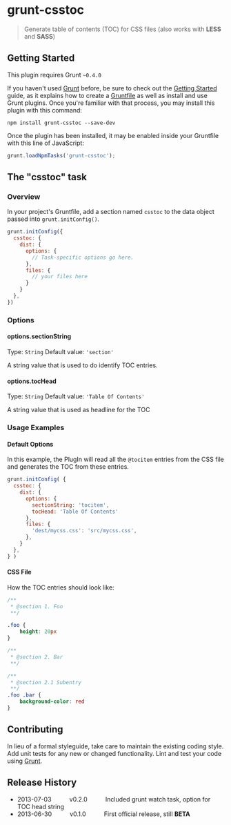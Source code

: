 # grunt-csstoc

> Generate table of contents (TOC) for CSS files (also works with **LESS** and **SASS**)

## Getting Started
This plugin requires Grunt `~0.4.0`

If you haven't used [Grunt](http://gruntjs.com/) before, be sure to check out the [Getting Started](http://gruntjs.com/getting-started) guide, as it explains how to create a [Gruntfile](http://gruntjs.com/sample-gruntfile) as well as install and use Grunt plugins. Once you're familiar with that process, you may install this plugin with this command:

```shell
npm install grunt-csstoc --save-dev
```

Once the plugin has been installed, it may be enabled inside your Gruntfile with this line of JavaScript:

```js
grunt.loadNpmTasks('grunt-csstoc');
```

## The "csstoc" task

### Overview
In your project's Gruntfile, add a section named `csstoc` to the data object passed into `grunt.initConfig()`.

```js
grunt.initConfig({
  csstoc: {
    dist: {
      options: {
        // Task-specific options go here.
      },
      files: {
        // your files here
      }
    }
  },
})
```

### Options

#### options.sectionString
Type: `String`
Default value: `'section'`

A string value that is used to do identify TOC entries.

#### options.tocHead
Type: `String`
Default value: `'Table Of Contents'`

A string value that is used as headline for the TOC

### Usage Examples

#### Default Options
In this example, the PlugIn will read all the `@tocitem` entries from the CSS file and generates the TOC from these entries.

```js
grunt.initConfig( {
  csstoc: {
    dist: {
      options: {
        sectionString: 'tocitem',
        tocHead: 'Table Of Contents'
      },
      files: {
        'dest/mycss.css': 'src/mycss.css',
      },
    }
  },
} )
```

#### CSS File
How the TOC entries should look like:
```css
/**
 * @section 1. Foo
 **/

.foo {
    height: 20px
}

/**
 * @section 2. Bar
 **/

/**
 * @section 2.1 Subentry
 **/
.foo .bar {
    background-color: red
}
```

## Contributing
In lieu of a formal styleguide, take care to maintain the existing coding style. Add unit tests for any new or changed functionality. Lint and test your code using [Grunt](http://gruntjs.com/).

## Release History
* 2013-07-03   v0.2.0   Included grunt watch task, option for TOC head string
* 2013-06-30   v0.1.0   First official release, still **BETA**
